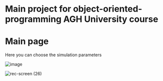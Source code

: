 # Main project for object-oriented-programming AGH University course

# Main page

Here you can choose the simulation parameters

![image](https://user-images.githubusercontent.com/101255867/221402057-a4e16c4b-6538-4851-a566-faa6cfa9d71a.png)

![rec-screen (26)](https://user-images.githubusercontent.com/101255867/221402127-b68778bb-2402-4a30-b2b8-b4b6db065f3e.gif)
